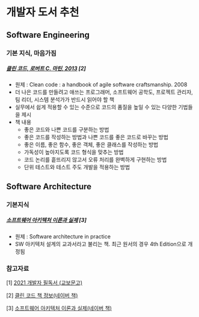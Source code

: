 # 개발자 도서 추천

## Software Engineering 
### 기본 지식, 마음가짐

##### [클린 코드, 로버트 C. 마틴, 2013](https://book.naver.com/bookdb/book_detail.nhn?bid=7390287) [2]
  - 원제 : Clean code : a handbook of agile software craftsmanship. 2008
  - 더 나은 코드를 만들려고 애쓰는 프로그래머, 소프트웨어 공학도, 프로젝트 관리자, 팀 리더, 시스템 분석가가 반드시 읽어야 할 책
  - 실무에서 쉽게 적용할 수 있는 수준으로 코드의 품질을 높일 수 있는 다양한 기법들을 제시
  - 책 내용
    - 좋은 코드와 나쁜 코드를 구분하는 방법
    - 좋은 코드를 작성하는 방법과 나쁜 코드를 좋은 코드로 바꾸는 방법
    - 좋은 이름, 좋은 함수, 좋은 객체, 좋은 클래스를 작성하는 방법
    - 가독성이 높아지도록 코드 형식을 맞추는 방법
    - 코드 논리를 흩뜨리지 않고서 오류 처리를 완벽하게 구현하는 방법
    - 단위 테스트와 테스트 주도 개발을 적용하는 방법
 
## Software Architecture

### 기본지식

##### [소프트웨어 아키텍처 이론과 실제](https://book.naver.com/bookdb/book_detail.naver?bid=9440171) [3]
- 원제 : Software architecture in practice
- SW 아키텍처 설계의 교과서라고 불리는 책. 최근 원서의 경우 4th Edition으로 개정됨




### 참고자료
[1] [2021 개발자 필독서 (교보문고)](https://www.kyobobook.co.kr/eventRenewal/eventViewByPid.laf?eventPid=42768)

[2] [클린 코드 책 정보(네이버 책)](https://book.naver.com/bookdb/book_detail.nhn?bid=7390287)

[3] [소프트웨어 아키텍처 이론과 실제(네이버 책)](https://book.naver.com/bookdb/book_detail.naver?bid=9440171)
